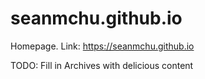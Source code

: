 # seanmchu.github.io
Homepage.
Link: https://seanmchu.github.io


TODO:
	Fill in Archives with delicious content
